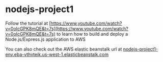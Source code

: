 # nodejs-project1

Follow the tutorial at [https://www.youtube.com/watch?v=0oIcGPK8mQE&t=7s](https://www.youtube.com/watch?v=0oIcGPK8mQE&t=7s) to learn how to build and deploy a Node.js/Express.js application to AWS

You can also check out the AWS elastic beanstalk url at [nodejs-project1-env.eba-vthvteik.us-west-1.elasticbeanstalk.com](nodejs-project1-env.eba-vthvteik.us-west-1.elasticbeanstalk.com)
